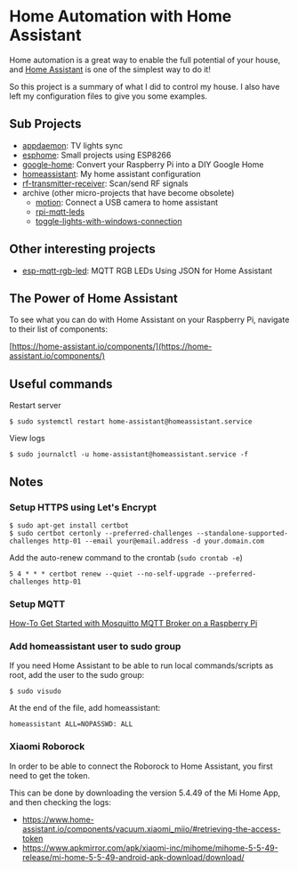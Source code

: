 # Home Automation with Home Assistant

Home automation is a great way to enable the full potential of your house, and [Home Assistant](https://www.home-assistant.io/) is one of the simplest way to do it!

So this project is a summary of what I did to control my house.
I also have left my configuration files to give you some examples.

## Sub Projects

- [appdaemon](appdaemon): TV lights sync
- [esphome](esphome): Small projects using ESP8266
- [google-home](google-home): Convert your Raspberry Pi into a DIY Google Home
- [homeassistant](homeassistant): My home assistant configuration
- [rf-transmitter-receiver](rf-transmitter-receiver): Scan/send RF signals
- archive (other micro-projects that have become obsolete)
    - [motion](archive/motion): Connect a USB camera to home assistant
    - [rpi-mqtt-leds](archive/rpi-mqtt-leds)
    - [toggle-lights-with-windows-connection](archive/toggle-lights-with-windows-connection)


## Other interesting projects

- [esp-mqtt-rgb-led](https://github.com/corbanmailloux/esp-mqtt-rgb-led): MQTT RGB LEDs Using JSON for Home Assistant


## The Power of Home Assistant

To see what you can do with Home Assistant on your Raspberry Pi, navigate to their list of components:

[https://home-assistant.io/components/](https://home-assistant.io/components/)

## Useful commands

Restart server
```
$ sudo systemctl restart home-assistant@homeassistant.service
```

View logs
```
$ sudo journalctl -u home-assistant@homeassistant.service -f
```

## Notes

### Setup HTTPS using Let's Encrypt

```
$ sudo apt-get install certbot
$ sudo certbot certonly --preferred-challenges --standalone-supported-challenges http-01 --email your@email.address -d your.domain.com
```

Add the auto-renew command to the crontab (`sudo crontab -e`)
```
5 4 * * * certbot renew --quiet --no-self-upgrade --preferred-challenges http-01
```


### Setup MQTT

[How-To Get Started with Mosquitto MQTT Broker on a Raspberry Pi](https://www.youtube.com/watch?v=AsDHEDbyLfg&t)


### Add homeassistant user to sudo group

If you need Home Assistant to be able to run local commands/scripts as root, add the user to the sudo group:
```
$ sudo visudo
```

At the end of the file, add homeassistant:
```
homeassistant ALL=NOPASSWD: ALL
```

### Xiaomi Roborock

In order to be able to connect the Roborock to Home Assistant, you first need to get the token.

This can be done by downloading the version 5.4.49 of the Mi Home App, and then checking the logs:

- https://www.home-assistant.io/components/vacuum.xiaomi_miio/#retrieving-the-access-token
- https://www.apkmirror.com/apk/xiaomi-inc/mihome/mihome-5-5-49-release/mi-home-5-5-49-android-apk-download/download/
